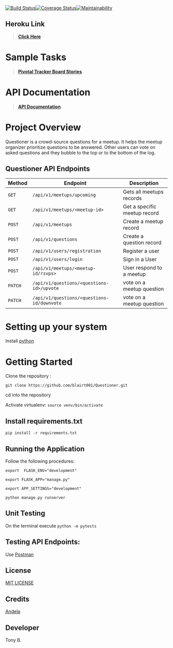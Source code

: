 [![Build Status](https://travis-ci.org/blairt001/Questioner.svg?branch=develop)](https://travis-ci.org/blairt001/Questioner)[![Coverage Status](https://coveralls.io/repos/github/blairt001/Questioner/badge.svg?branch=develop)](https://coveralls.io/github/blairt001/Questioner?branch=develop)[![Maintainability](https://api.codeclimate.com/v1/badges/2a72a608512cb9809c24/maintainability)](https://codeclimate.com/github/blairt001/Questioner/maintainability)


## Heroku Link
> **[Click Here](https://questioner-blair-heroku.herokuapp.com/api/v1/meetups/upcoming)**

#  Sample Tasks
 
 >  **[Pivotal Tracker Board Stories](https://www.pivotaltracker.com/n/projects/2235680)**

 #  API Documentation
 
 >  **[API Documentation](https://documenter.getpostman.com/view/6005235/RznHHwpM)**


# Project Overview
Questioner is a crowd-source questions for a meetup. It helps the meetup organizer prioritize questions to be answered. Other users can vote on asked questions and they bubble to the top or to the bottom of the log.

## Questioner API Endpoints

| Method        |       Endpoint                              |         Description                           |
| ------------- |       -------------                         |         -------------                         |
| `GET`         | `/api/v1/meetups/upcoming`                  |   Gets all meetups records                    |
| `GET`         | `/api/v1/meetups/<meetup-id>`               |   Get a specific meetup record                |
| `POST`        | `/api/v1/meetups`                           |   Create a meetup record                      |
| `POST`        | `/api/v1/questions`                         |   Create a question record                    |
| `POST`        | `/api/v1/users/registration`                |   Register a user                             |
| `POST`        | `/api/v1/users/login`                       |   Sign in a User                              |
| `POST`        | `/api/v1/meetups/<meetup-id/rsvps>`         |   User respond to a meetup                    |
| `PATCH`       | `/api/v1/questions/<questions-id>/upvote`   |   vote on a meetup question                   |
| `PATCH`       | `/api/v1/questions/<questions-id/downvote`  |   vote on a meetup question                   |



# Setting up your system

Install [python](https://www.python.org/downloads/)

# Getting Started

Clone the repository :

`git clone https://github.com/blairt001/Questioner.git`

cd into the repository

Activate virtualenv: `source venv/bin/activate`


## Install requirements.txt

```
pip install -r requirements.txt
```

## Running the Application

Follow the following procedures:

```
export  FLASK_ENV="development"
```

```
export FLASK_APP="manage.py"
```
 
 ```
export APP_SETTINGS="development"
 ```

```
python manage.py runserver
```

## Unit Testing
 On the terminal execute `python -m pytests`

## Testing API Endpoints:
Use [Postman](https://www.getpostman.com/downloads/)

## License
[MIT LICENSE](https://github.com/blairt001/Questioner/blob/develop/LICENSE)

## Credits
[Andela](https://andela.com/)

## Developer
Tony B.


